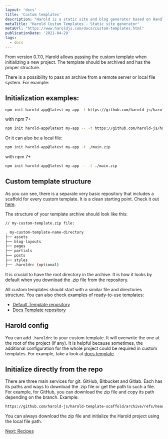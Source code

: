 ```yaml
---
layout: 'docs'
title: 'Custom templates'
description: "Harold is a static site and blog generator based on Handlebars and Markdown. Let's see how to use it."
metaTitle: "Harold Custom Templates - Static site generator"
metaUrl: "https://www.haroldjs.com/docs/custom-templates.html"
publicationDate: '2021-04-29'
tags:
  - docs
---
```


From version 0.7.0, Harold allows passing the custom template when initializing a new project. The template should be archived and has the proper structure.

There is a possibility to pass an archive from a remote server or local file system.  For example:

## Initialization examples:

```bash
npm init harold-app@latest my-app -t https://github.com/harold-js/harold-template-scaffold/archive/refs/heads/main.zip
```

with npm 7+

```bash
npm init harold-app@latest my-app -- -t https://github.com/harold-js/harold-template-scaffold/archive/refs/heads/main.zip
```

Or it can also be a local file:

```bash
npm init harold-app@latest my-app -t ./main.zip
```

with npm 7+

```bash
npm init harold-app@latest my-app -- -t ./main.zip
```

## Custom template structure

As you can see, there is a separate very basic repository that includes a scaffold for every custom template. It is a clean starting point. Check it out [here](https://github.com/harold-js/harold-template-scaffold).

The structure of your template archive should look like this:

```bash
// my-custom-template.zip file:

. my-custom-template-name-directory
├── assets
├── blog-layouts
├── pages
├── partials
├── posts
├── styles
├── .haroldrc (optional)
```

It is crucial to have the root directory in the archive. It is how it looks by default when you download the .zip file from the repository.

All custom templates should start with a similar file and directories structure. You can also check examples of ready-to-use templates:

- [Default Template repository](https://github.com/harold-js/harold-template-default)
- [Docs Template repository](https://github.com/harold-js/harold-template-docs)

## Harold config

You can add `.haroldrc` to your custom template. It will overwrite the one at the root of the project (if any). It is helpful because sometimes, the additional configuration for the whole project could be required in custom templates. For example, take a look at [docs template](https://github.com/harold-js/harold-template-docs).


## Initialize directly from the repo

There are three main services for git. GitHub, Bitbucket and Gitlab. Each has its paths and ways to download the .zip file or get the path to such a file. For example, for GitHub, you can download the zip file and copy its path depending on the branch. Example: 

```bash
https://github.com/harold-js/harold-template-scaffold/archive/refs/heads/main.zip
```

You can always download the zip file and initialize the Harold project using the local file path.

[Next: Recipes](/docs/recipes.html)

